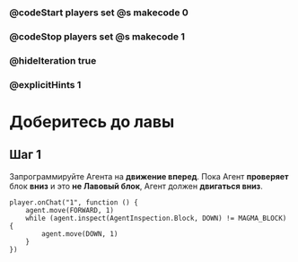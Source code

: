 ### @codeStart players set @s makecode 0
### @codeStop players set @s makecode 1

### @hideIteration true 
### @explicitHints 1


# Доберитесь до лавы

## Шаг 1
Запрограммируйте Агента на **движение вперед**. Пока Агент **проверяет** блок **вниз** и это **не Лавовый блок**, Агент должен **двигаться вниз**. 


```ghost
player.onChat("1", function () {
    agent.move(FORWARD, 1)
    while (agent.inspect(AgentInspection.Block, DOWN) != MAGMA_BLOCK) {
        agent.move(DOWN, 1)
    }
})
```
